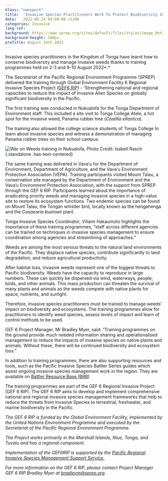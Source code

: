 ```yaml
---
klass: "newspost"
title:  "Invasive Species Practitioners Work To Protect Biodiversity In The Kingdom Of Tonga"
date:   2022-08-24 09:00:00 +1300
categories: Invasive
lang-ref: 
background: https://www.sprep.org/sites/default/files/styles/image_detai_670_400_/public/images/news/WOW%20Training%20Nukualofa%20PC%20Isabell%20Rasch%20-%20Copy.jpg?itok=3zmwP71s
background-height: 100px
preTitle: August 24th 2022
---
```

Invasive species practitioners in the Kingdom of Tonga have learnt how to conserve biodiversity and manage invasive weeds  thanks to training programmes held on 2-3 and 9-10 August 2022*.*

The Secretariat of the Pacific Regional Environment Programme (SPREP) delivered the training through Global Environment Facility 6 Regional Invasive Species Project ([GEF6 RIP](https://www.sprep.org/gef6-rip)) - ‘Strengthening national and regional capacities to reduce the impact of Invasive Alien Species on globally significant biodiversity in the Pacific.

The first training was conducted in Nukualofa for the Tonga Department of Environment staff. This included a site visit to Tonga College Atele, a hot spot for the invasive weed, Panama rubber tree (*Castilla ellastica*).

The training also allowed the college science students of Tonga College to learn about invasive species and witness a demonstration of managing Panama rubber trees on their school campus.

![War on Weeds training in Nukualofa, Photo Credit: Isabell Rasch](https://www.sprep.org/sites/default/files/users/Christine%20Tuioti/WOW%20Training%20Nukualofa%202%20PC%20Isabell%20Rasch.jpg){:standalone .has-text-centered}

The same training was delivered in Vava’u for the Department of Environment, Department of Agriculture, and the Vava’u Environment Protection Association (VEPA). Training participants visited Mount Talau, a conservation site managed by the Department of Environment and the Vava’u Environment Protection Association, with the support from SPREP through the GEF 6 RIP. Participants learned about the importance of eradicating priority weeds and managing invasive species in a high-value site to restore its ecosystem functions.  Two endemic species can be found on Mount Talau, the Tongan whistler bird, locally known as the hengahenga and the *Casaearia buelowii* plant. 

Tonga Invasive Species Coordinator, Viliami Hakaumoto highlights the importance of these training programmes, “staff across different agencies can be trained on techniques in invasive species management to ensure coordination among agencies and streamlining of approaches.”

Weeds are among the most serious threats to the natural land environments of the Pacific. They displace native species, contribute significantly to land degradation, and reduce agricultural productivity.

After habitat loss, invasive weeds represent one of the biggest threats to Pacific biodiversity. Weeds have the capacity to reproduce in large numbers. These can quickly be dispersed via wind, waterways, people, birds, and other animals. This mass production can threaten the survival of many plants and animals as the weeds compete with native plants for space, nutrients, and sunlight.

Therefore, invasive species practitioners must be trained to manage weeds’ impact on biodiversity and ecosystems. The training programmes allow for practitioners to identify weed species, assess levels of impact and learn of control methods to be used.

GEF 6 Project Manager, Mr Bradley Myer, said: “Training programmes on the ground provide much needed information sharing and operationalised management to reduce the impacts of invasive species on native plants and animals. Without these, there will be continued biodiversity and ecosystem loss.”

In addition to training programmes, there are also supporting resources and tools, such as the Pacific Invasive Species Battler Series guides which assist ongoing invasive species management work in the region. They are available on [Battler Resource Base (BRB)](https://brb.sprep.org/)

The training programmes are part of the GEF 6 Regional Invasive Project (GEF 6 RIP). The GEF 6 RIP aims to develop and implement comprehensive national and regional invasive species management frameworks that help to reduce the threats from Invasive Species to terrestrial, freshwater, and marine biodiversity in the Pacific.

*The GEF 6 RIP is funded by the Global Environment Facility, implemented by the United Nations Environment Programme and executed by the Secretariat of the Pacific Regional Environment Programme.* 

*The Project works primarily in the Marshall Islands, Niue, Tonga, and Tuvalu and has a regional component.*

*Implementation of the GEF6RIP is supported by the* [*Pacific Regional Invasive Species Management Support Service.*](https://www.sprep.org/invasive-species-management-in-the-pacific/prismss)

*For more information on the GEF 6 RIP, please contact Project Manager GEF 6 RIP Bradley Myer at* [*bradleym@sprep.org*](mailto:bradleym@sprep.org)*.*